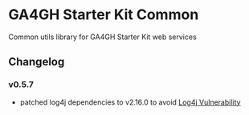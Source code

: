 # GA4GH Starter Kit Common
Common utils library for GA4GH Starter Kit web services

## Changelog

### v0.5.7
* patched log4j dependencies to v2.16.0 to avoid [Log4j Vulnerability](https://www.cisa.gov/uscert/apache-log4j-vulnerability-guidance)
